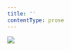```yaml
---
title: ''
contentType: prose
---
```


<section>

![](../Images/obalka_blaho_a_jine_povidky.jpg)

</section>
